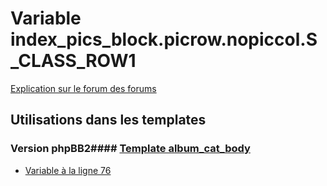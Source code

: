 # Variable index_pics_block.picrow.nopiccol.S_CLASS_ROW1
[Explication sur le forum des forums](http://forum.forumactif.com/t294113-listing-des-variables#index_pics_block.picrow.nopiccol.S_CLASS_ROW1)
## Utilisations dans les templates
### Version phpBB2#### [Template album_cat_body](subsilver/album_cat_body.md)
* [Variable à la ligne 76](../subsilver/album_cat_body.tpl#L76)
